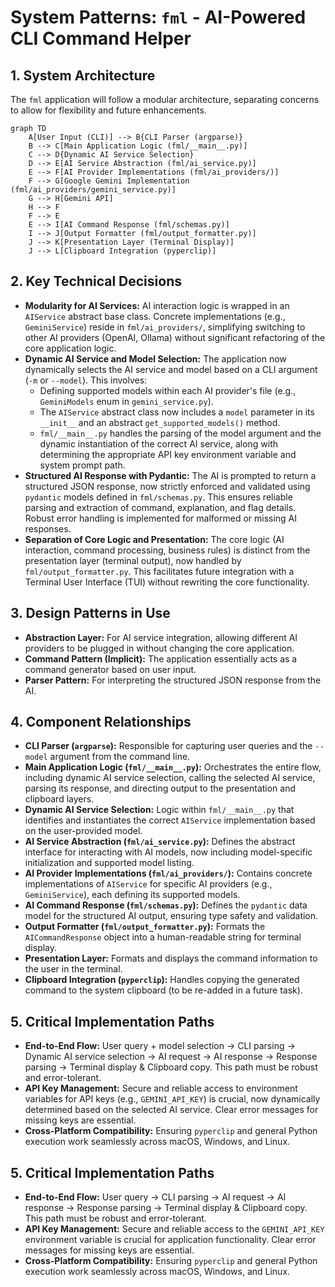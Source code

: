 # System Patterns: `fml` - AI-Powered CLI Command Helper

## 1. System Architecture

The `fml` application will follow a modular architecture, separating concerns to allow for flexibility and future enhancements.

```mermaid
graph TD
    A[User Input (CLI)] --> B{CLI Parser (argparse)}
    B --> C[Main Application Logic (fml/__main__.py)]
    C --> D{Dynamic AI Service Selection}
    D --> E[AI Service Abstraction (fml/ai_service.py)]
    E --> F[AI Provider Implementations (fml/ai_providers/)]
    F --> G[Google Gemini Implementation (fml/ai_providers/gemini_service.py)]
    G --> H[Gemini API]
    H --> F
    F --> E
    E --> I[AI Command Response (fml/schemas.py)]
    I --> J[Output Formatter (fml/output_formatter.py)]
    J --> K[Presentation Layer (Terminal Display)]
    J --> L[Clipboard Integration (pyperclip)]
```

## 2. Key Technical Decisions

- **Modularity for AI Services:** AI interaction logic is wrapped in an `AIService` abstract base class. Concrete implementations (e.g., `GeminiService`) reside in `fml/ai_providers/`, simplifying switching to other AI providers (OpenAI, Ollama) without significant refactoring of the core application logic.
- **Dynamic AI Service and Model Selection:** The application now dynamically selects the AI service and model based on a CLI argument (`-m` or `--model`). This involves:
    - Defining supported models within each AI provider's file (e.g., `GeminiModels` enum in `gemini_service.py`).
    - The `AIService` abstract class now includes a `model` parameter in its `__init__` and an abstract `get_supported_models()` method.
    - `fml/__main__.py` handles the parsing of the model argument and the dynamic instantiation of the correct AI service, along with determining the appropriate API key environment variable and system prompt path.
- **Structured AI Response with Pydantic:** The AI is prompted to return a structured JSON response, now strictly enforced and validated using `pydantic` models defined in `fml/schemas.py`. This ensures reliable parsing and extraction of command, explanation, and flag details. Robust error handling is implemented for malformed or missing AI responses.
- **Separation of Core Logic and Presentation:** The core logic (AI interaction, command processing, business rules) is distinct from the presentation layer (terminal output), now handled by `fml/output_formatter.py`. This facilitates future integration with a Terminal User Interface (TUI) without rewriting the core functionality.

## 3. Design Patterns in Use

- **Abstraction Layer:** For AI service integration, allowing different AI providers to be plugged in without changing the core application.
- **Command Pattern (Implicit):** The application essentially acts as a command generator based on user input.
- **Parser Pattern:** For interpreting the structured JSON response from the AI.

## 4. Component Relationships

- **CLI Parser (`argparse`):** Responsible for capturing user queries and the `--model` argument from the command line.
- **Main Application Logic (`fml/__main__.py`):** Orchestrates the entire flow, including dynamic AI service selection, calling the selected AI service, parsing its response, and directing output to the presentation and clipboard layers.
- **Dynamic AI Service Selection:** Logic within `fml/__main__.py` that identifies and instantiates the correct `AIService` implementation based on the user-provided model.
- **AI Service Abstraction (`fml/ai_service.py`):** Defines the abstract interface for interacting with AI models, now including model-specific initialization and supported model listing.
- **AI Provider Implementations (`fml/ai_providers/`):** Contains concrete implementations of `AIService` for specific AI providers (e.g., `GeminiService`), each defining its supported models.
- **AI Command Response (`fml/schemas.py`):** Defines the `pydantic` data model for the structured AI output, ensuring type safety and validation.
- **Output Formatter (`fml/output_formatter.py`):** Formats the `AICommandResponse` object into a human-readable string for terminal display.
- **Presentation Layer:** Formats and displays the command information to the user in the terminal.
- **Clipboard Integration (`pyperclip`):** Handles copying the generated command to the system clipboard (to be re-added in a future task).

## 5. Critical Implementation Paths

- **End-to-End Flow:** User query + model selection -> CLI parsing -> Dynamic AI service selection -> AI request -> AI response -> Response parsing -> Terminal display & Clipboard copy. This path must be robust and error-tolerant.
- **API Key Management:** Secure and reliable access to environment variables for API keys (e.g., `GEMINI_API_KEY`) is crucial, now dynamically determined based on the selected AI service. Clear error messages for missing keys are essential.
- **Cross-Platform Compatibility:** Ensuring `pyperclip` and general Python execution work seamlessly across macOS, Windows, and Linux.

## 5. Critical Implementation Paths

- **End-to-End Flow:** User query -> CLI parsing -> AI request -> AI response -> Response parsing -> Terminal display & Clipboard copy. This path must be robust and error-tolerant.
- **API Key Management:** Secure and reliable access to the `GEMINI_API_KEY` environment variable is crucial for application functionality. Clear error messages for missing keys are essential.
- **Cross-Platform Compatibility:** Ensuring `pyperclip` and general Python execution work seamlessly across macOS, Windows, and Linux.
